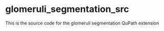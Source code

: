 # glomeruli_segmentation_src
This is the source code for the glomeruli segmentation QuPath extension
